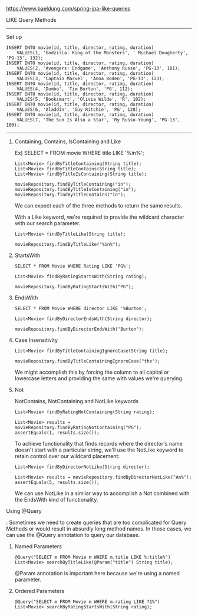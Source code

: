 https://www.baeldung.com/spring-jpa-like-queries


LIKE Query Methods

---
Set up
```
INSERT INTO movie(id, title, director, rating, duration) 
    VALUES(1, 'Godzilla: King of the Monsters', ' Michael Dougherty', 'PG-13', 132);
INSERT INTO movie(id, title, director, rating, duration) 
    VALUES(2, 'Avengers: Endgame', 'Anthony Russo', 'PG-13', 181);
INSERT INTO movie(id, title, director, rating, duration) 
    VALUES(3, 'Captain Marvel', 'Anna Boden', 'PG-13', 123);
INSERT INTO movie(id, title, director, rating, duration) 
    VALUES(4, 'Dumbo', 'Tim Burton', 'PG', 112);
INSERT INTO movie(id, title, director, rating, duration) 
    VALUES(5, 'Booksmart', 'Olivia Wilde', 'R', 102);
INSERT INTO movie(id, title, director, rating, duration) 
    VALUES(6, 'Aladdin', 'Guy Ritchie', 'PG', 128);
INSERT INTO movie(id, title, director, rating, duration) 
    VALUES(7, 'The Sun Is Also a Star', 'Ry Russo-Young', 'PG-13', 100);
```
---

1. Containing, Contains, IsContaining and Like

    Ex)
    SELECT * FROM movie WHERE title LIKE '%in%';


    ```
    List<Movie> findByTitleContaining(String title);
    List<Movie> findByTitleContains(String title);
    List<Movie> findByTitleIsContaining(String title);

    movieRepository.findByTitleContaining("in");
    movieRepository.findByTitleIsContaining("in");
    movieRepository.findByTitleContains("in");
    ```
    We can expect each of the three methods to return the same results.


    With a Like keyword, we're required to provide the wildcard character with our search parameter.

    ```
    List<Movie> findByTitleLike(String title);

    movieRepository.findByTitleLike("%in%");
    ```


2. StartsWith

    ```
    SELECT * FROM Movie WHERE Rating LIKE 'PG%';

    List<Movie> findByRatingStartsWith(String rating);

    movieRepository.findByRatingStartsWith("PG");
    ```


3. EndsWith
    ```
    SELECT * FROM Movie WHERE director LIKE '%Burton';

    List<Movie> findByDirectorEndsWith(String director);

    movieRepository.findByDirectorEndsWith("Burton");
    ```


4. Case Insensitivity
    ```
    List<Movie> findByTitleContainingIgnoreCase(String title);

    movieRepository.findByTitleContainingIgnoreCase("the");
    ```
    We might accomplish this by forcing the column to all capital or lowercase letters and providing the same with values we're querying.


5. Not

    NotContains, NotContaining and NotLike keywords
    ```
    List<Movie> findByRatingNotContaining(String rating);

    List<Movie> results = movieRepository.findByRatingNotContaining("PG");
    assertEquals(1, results.size());
    ```

    To achieve functionality that finds records where the director's name doesn't start with a particular string, we'll use the NotLike keyword to retain control over our wildcard placement:
    ```
    List<Movie> findByDirectorNotLike(String director);

    List<Movie> results = movieRepository.findByDirectorNotLike("An%");
    assertEquals(5, results.size());
    ```
    We can use NotLike in a similar way to accomplish a Not combined with the EndsWith kind of functionality.


Using @Query

: Sometimes we need to create queries that are too complicated for Query Methods or would result in absurdly long method names. In those cases, we can use the @Query annotation to query our database.

1. Named Parameters
    ```
    @Query("SELECT m FROM Movie m WHERE m.title LIKE %:title%")
    List<Movie> searchByTitleLike(@Param("title") String title);
    ```
    @Param annotation is important here because we're using a named parameter.

2. Ordered Parameters
    ```
    @Query("SELECT m FROM Movie m WHERE m.rating LIKE ?1%")
    List<Movie> searchByRatingStartsWith(String rating);
    ```



    





